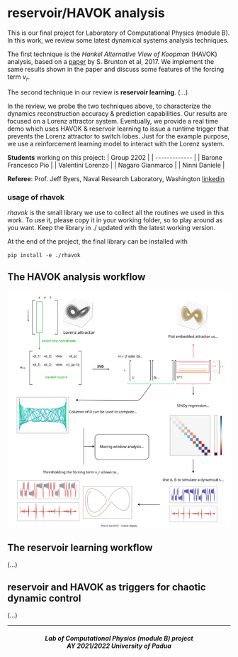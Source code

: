 # reservoir/HAVOK analysis

This is our final project for Laboratory of Computational Physics (module B). In this work, we review some latest dynamical systems analysis techniques.

The first technique is the *Hankel Alternative View of Koopman* (HAVOK) analysis, based on a [paper](https://www.nature.com/articles/s41467-017-00030-8) by S. Brunton et al, 2017. We implement the same results shown in the paper and discuss some features of the forcing term $v_r$.

The second technique in our review is **reservoir learning**. (...)

In the review, we probe the two techniques above, to characterize the dynamics reconstruction accuracy & prediction capabilities. Our results are focused on a Lorenz attractor system. Eventually, we provide a real time demo which uses HAVOK & reservoir learning to issue a runtime trigger that prevents the Lorenz attractor to switch lobes. Just for the example purpose, we use a reinforcement learning model to interact with the Lorenz system.


**Students** working on this project:
| Group 2202  |
| ------------- |
| Barone Francesco Pio |
| Valentini Lorenzo |
| Nagaro Gianmarco | 
| Ninni Daniele |

**Referee**: Prof. Jeff Byers, Naval Research Laboratory, Washington [linkedin](https://www.linkedin.com/in/jeff-byers-8458969/)

### usage of rhavok

*rhavok* is the small library we use to collect all the routines we used in this work. To use it, please copy it in your working folder, so to play around as you want. Keep the library in ./ updated with the latest working version. 

At the end of the project, the final library can be installed with
```
pip install -e ./rhavok
```

## The HAVOK analysis workflow

![workflow_image](./img/workflow.svg)

## The reservoir learning workflow

(...)

## reservoir and HAVOK as triggers for chaotic dynamic control

(...)

***

<h5 align="center">Lab of Computational Physics (module B) project<br>AY 2021/2022 University of Padua</h5>

<p align="center">
  <img src="https://user-images.githubusercontent.com/62724611/166108149-7629a341-bbca-4a3e-8195-67f469a0cc08.png" alt="" height="70"/>
  &emsp;
  <img src="https://user-images.githubusercontent.com/62724611/166108076-98afe0b7-802c-4970-a2d5-bbb997da759c.png" alt="" height="70"/>
</p>
